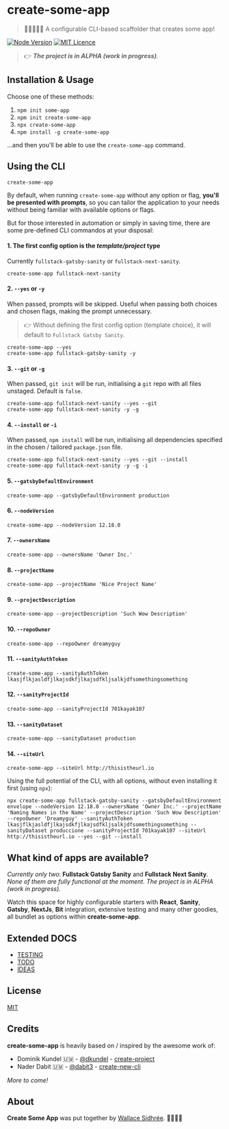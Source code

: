 # create-some-app

> 👩‍💻🚀👨‍💻 A configurable CLI-based scaffolder that creates some app!

[![Node Version](https://img.shields.io/badge/node-v12.14.0-brightgreen.svg)](https://github.com/nodejs/node/releases/tag/v12.14.0) [![MIT Licence](https://img.shields.io/badge/license-MIT-blue.svg)](https://github.com/dreamyguy/create-some-app/blob/master/LICENSE)

> 👉 _**The project is in ALPHA (work in progress)**_.

## Installation & Usage

Choose one of these methods:

1. `npm init some-app`
2. `npm init create-some-app`
3. `npx create-some-app`
4. `npm install -g create-some-app`

...and then you'll be able to use the `create-some-app` command.

## Using the CLI

    create-some-app

By default, when running `create-some-app` without any option or flag, **you'll be presented with prompts**, so you can tailor the application to your needs without being familiar with available options or flags.

But for those interested in automation or simply in saving time, there are some pre-defined CLI commandos at your disposal:

#### 1. The first config option is the _template/project_ type

Currently `fullstack-gatsby-sanity` or `fullstack-next-sanity`.

    create-some-app fullstack-next-sanity

#### 2. `--yes` or `-y`

When passed, prompts will be skipped. Useful when passing both choices and chosen flags, making the prompt unnecessary.

> 👉 Without defining the first config option (template choice), it will default to `Fullstack Gatsby Sanity`.

    create-some-app --yes
    create-some-app fullstack-gatsby-sanity -y

#### 3. `--git` or `-g`

When passed, `git init` will be run, initialising a `git` repo with all files unstaged. Default is `false`.

    create-some-app fullstack-next-sanity --yes --git
    create-some-app fullstack-next-sanity -y -g

#### 4. `--install` or `-i`

When passed, `npm install` will be run, initialising all dependencies specified in the chosen / tailored `package.json` file.

    create-some-app fullstack-next-sanity --yes --git --install
    create-some-app fullstack-next-sanity -y -g -i

#### 5. `--gatsbyDefaultEnvironment`

    create-some-app --gatsbyDefaultEnvironment production

#### 6. `--nodeVersion`

    create-some-app --nodeVersion 12.18.0

#### 7. `--ownersName`

    create-some-app --ownersName 'Owner Inc.'

#### 8. `--projectName`

    create-some-app --projectName 'Nice Project Name'

#### 9. `--projectDescription`

    create-some-app --projectDescription 'Such Wow Description'

#### 10. `--repoOwner`

    create-some-app --repoOwner dreamyguy

#### 11. `--sanityAuthToken`

    create-some-app --sanityAuthToken lkasjflkjasldfjlkajsdkfjlkajsdfkljsalkjdfsomethingsomething

#### 12. `--sanityProjectId`

    create-some-app --sanityProjectId 701kayak107

#### 13. `--sanityDataset`

    create-some-app --sanityDataset production

#### 14. `--siteUrl`

    create-some-app --siteUrl http://thisistheurl.io

Using the full potential of the CLI, with all options, without even installing it first (using `npx`):

    npx create-some-app fullstack-gatsby-sanity --gatsbyDefaultEnvironment envelope --nodeVersion 12.18.0 --ownersName 'Owner Inc.' --projectName 'Naming Names in the Name' --projectDescription 'Such Wow Description' --repoOwner 'Dreamyguy' --sanityAuthToken lkasjflkjasldfjlkajsdkfjlkajsdfkljsalkjdfsomethingsomething --sanityDataset produccione --sanityProjectId 701kayak107 --siteUrl http://thisistheurl.io --yes --git --install

## What kind of apps are available?

_Currently only two_: **Fullstack Gatsby Sanity** and **Fullstack Next Sanity**. _None of them are fully functional at the moment. The project is in ALPHA (work in progress)._

Watch this space for highly configurable starters with **React**, **Sanity**, **Gatsby**, **NextJs**, **Bit** integration, extensive testing and many other goodies, all bundlet as options within **create-some-app**.

## Extended DOCS

- [TESTING](docs/TESTING.md)
- [TODO](docs/TODO.md)
- [IDEAS](docs/IDEAS.md)

## License

[MIT](LICENSE)

## Credits

**create-some-app** is heavily based on / inspired by the awesome work of:

- Dominik Kundel 🇺🇲 - [@dkundel](https://github.com/dkundel) - [create-project](https://github.com/dkundel/create-project)
- Nader Dabit 🇺🇲 - [@dabit3](https://github.com/dabit3) - [create-new-cli](https://www.npmjs.com/package/create-new-cli)

_More to come!_

## About

**Create Some App** was put together by [Wallace Sidhrée](https://github.com/dreamyguy). 👨‍💻🇳🇴

